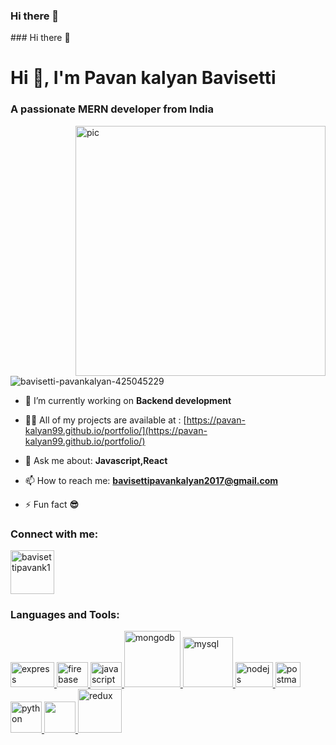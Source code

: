 ### Hi there 👋

<!DOCTYPE html>
<html lang="en">
<head>
  <meta charset="UTF-8">
  <meta name="viewport" content="width=device-width, initial-scale=1.0">

</head>
<body>
  ### Hi there 👋

  <!-- Latest compiled and minified CSS -->
  <link rel="stylesheet" href="https://cdn.jsdelivr.net/npm/bootstrap@3.3.7/dist/css/bootstrap.min.css" integrity="sha384-BVYiiSIFeK1dGmJRAkycuHAHRg32OmUcww7on3RYdg4Va+PmSTsz/K68vbdEjh4u" crossorigin="anonymous">
  
  <h1 style="align-items:center">Hi 👋, I'm Pavan kalyan Bavisetti</h1>
  <h3 style="align-items:center">A passionate MERN developer from India</h3>
  <img style="float: right;" alt="pic" width="400" src="https://camo.githubusercontent.com/c1dcb74cc1c1835b1d716f5051499a2814c683c806b15f04b0eba492863703e9/68747470733a2f2f63646e2e6472696262626c652e636f6d2f75736572732f3733303730332f73637265656e73686f74732f363538313234332f6176656e746f2e676966">
  <p style="align-items:left"> <img src="https://komarev.com/ghpvc/?username=bavisetti-pavankalyan-425045229&label=Profile%20views&color=0e75b6&style=flat" alt="bavisetti-pavankalyan-425045229" /> </p>
  
  <!-- <p style="align-items:center"> <a href="https://github.com//github-profile-trophy"><img src="https://github-profile-trophy.vercel.app/?username=bavisetti-pavankalyan-425045229" alt="bavisetti-pavankalyan-425045229" /></a> </p> -->
  
  - 🔭 I’m currently working on **Backend development**
  
  - 👨‍💻 All of my projects are available at : [https://pavan-kalyan99.github.io/portfolio/](https://pavan-kalyan99.github.io/portfolio/)
  
  - 💬 Ask me about: **Javascript,React**
  
  - 📫 How to reach me: **bavisettipavankalyan2017@gmail.com**
  
  - ⚡ Fun fact **😎**
  
  <h3 style="align-items:left">Connect with me:</h3>
  <p style="align-items:left">
  
    
  <a href="https://linkedin.com/bavisetti-pavankalyan-425045229" target="blank">
  

 
  <a href="https://www.hackerrank.com/bavisettipavank1" target="blank">
    <img style="align-items:center" src="https://camo.githubusercontent.com/49e713e1463692beaff7b552eb60511454485659f6131286eeab9db84e91840a/68747470733a2f2f69302e77702e636f6d2f6772616473696e67616d65732e636f6d2f77702d636f6e74656e742f75706c6f6164732f323031362f30352f3835363737315f3636383232343035333139373834315f313934333639393030395f6f2e706e67" alt="bavisettipavank1" height="auto" width="70" /></a>
  </p>
  
  <h3 style="align-items:left">Languages and Tools:</h3>
  <p style="align-items:left">
   <a href="https://expressjs.com" target="_blank" rel="noreferrer"> 
    <img src="https://w7.pngwing.com/pngs/212/722/png-transparent-web-development-express-js-javascript-software-framework-laravel-world-wide-web-purple-blue-text.png" alt="express" width="70" height="40"/> 
  </a> <a href="https://firebase.google.com/" target="_blank" rel="noreferrer"> <img src="https://www.vectorlogo.zone/logos/firebase/firebase-icon.svg" alt="firebase" width="50" height="40"/> 
  </a> <a href="https://developer.mozilla.org/en-US/docs/Web/JavaScript" target="_blank" rel="noreferrer"> <img src="https://upload.wikimedia.org/wikipedia/commons/thumb/9/99/Unofficial_JavaScript_logo_2.svg/2048px-Unofficial_JavaScript_logo_2.svg.png" alt="javascript" width="50" height="40"/>
  </a> <a href="https://www.mongodb.com/" target="_blank" rel="noreferrer"> <img src="https://upload.wikimedia.org/wikipedia/commons/thumb/9/93/MongoDB_Logo.svg/2560px-MongoDB_Logo.svg.png" alt="mongodb" width="90" height="auto"/>
  </a> <a href="https://www.mysql.com/" target="_blank" rel="noreferrer"> <img src="https://www.vectorlogo.zone/logos/mysql/mysql-ar21.png" alt="mysql" width="80" height="auto"/> </a> 
    <a href="https://nodejs.org" target="_blank" rel="noreferrer"> <img src="https://upload.wikimedia.org/wikipedia/commons/thumb/d/d9/Node.js_logo.svg/1280px-Node.js_logo.svg.png" alt="nodejs" width="60" height="40"/> 
  </a> <a href="https://postman.com" target="_blank" rel="noreferrer"> <img src="https://www.vectorlogo.zone/logos/getpostman/getpostman-icon.svg" alt="postman" width="40" height="40"/> </a> 
    <a href="https://www.python.org" target="_blank" rel="noreferrer"> <img src="https://www.svgrepo.com/show/376344/python.svg" alt="python" width="50" height="auto"/> </a>
    <a href="https://reactjs.org/" target="_blank" rel="noreferrer"> <img src="https://img.icons8.com/?size=512&id=bzf0DqjXFHIW&format=png"  width="50" height="auto"/> </a>
    <a href="https://redux.js.org" target="_blank" rel="noreferrer"> <img src="https://brandslogos.com/wp-content/uploads/images/large/redux-logo.png"   alt="redux" width="70" height="auto"/> </a> </p>
  
  
  
  
</body>
</html>
